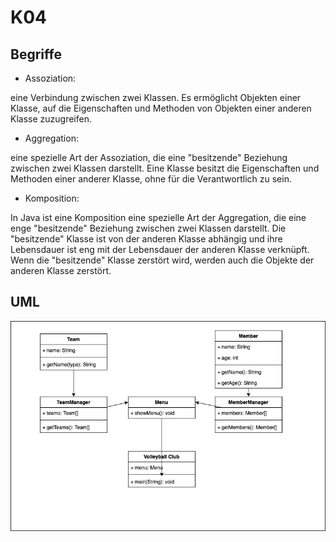 # K04

## Begriffe

- Assoziation:

eine Verbindung zwischen zwei Klassen. Es ermöglicht Objekten einer Klasse,
auf die Eigenschaften und Methoden von Objekten einer anderen Klasse zuzugreifen.

- Aggregation:

eine spezielle Art der Assoziation, die eine "besitzende"
Beziehung zwischen zwei Klassen darstellt. Eine Klasse besitzt die Eigenschaften und
Methoden einer anderer Klasse, ohne für die Verantwortlich zu sein.

- Komposition:

In Java ist eine Komposition eine spezielle Art der Aggregation, die eine enge "besitzende"
Beziehung zwischen zwei Klassen darstellt. Die "besitzende" Klasse ist von der anderen
Klasse abhängig und ihre Lebensdauer ist eng mit der Lebensdauer der anderen Klasse
verknüpft. Wenn die "besitzende" Klasse zerstört wird, werden auch die Objekte der anderen Klasse zerstört.

## UML

![UML](UML.drawio.png)
